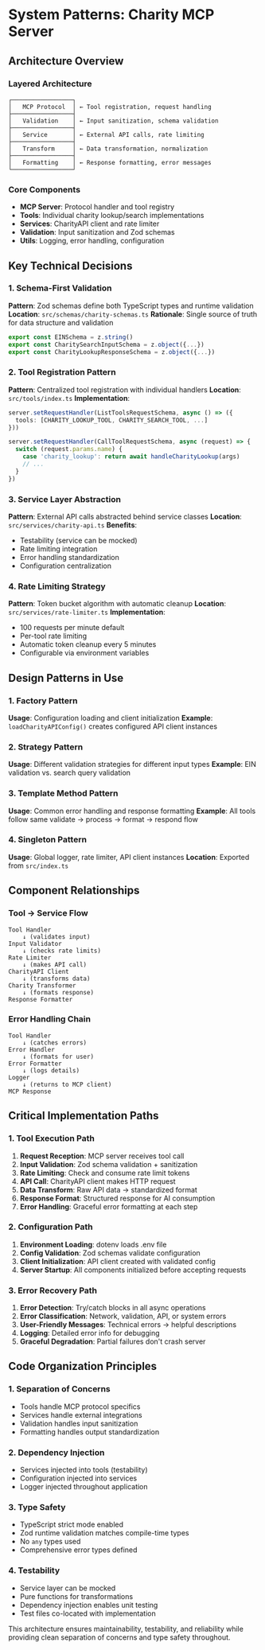 # System Patterns: Charity MCP Server

## Architecture Overview

### Layered Architecture
```
┌─────────────────┐
│   MCP Protocol  │ ← Tool registration, request handling
├─────────────────┤
│   Validation    │ ← Input sanitization, schema validation
├─────────────────┤
│   Service       │ ← External API calls, rate limiting
├─────────────────┤
│   Transform     │ ← Data transformation, normalization
├─────────────────┤
│   Formatting    │ ← Response formatting, error messages
└─────────────────┘
```

### Core Components
- **MCP Server**: Protocol handler and tool registry
- **Tools**: Individual charity lookup/search implementations
- **Services**: CharityAPI client and rate limiter
- **Validation**: Input sanitization and Zod schemas
- **Utils**: Logging, error handling, configuration

## Key Technical Decisions

### 1. Schema-First Validation
**Pattern**: Zod schemas define both TypeScript types and runtime validation
**Location**: `src/schemas/charity-schemas.ts`
**Rationale**: Single source of truth for data structure and validation
```typescript
export const EINSchema = z.string()
export const CharitySearchInputSchema = z.object({...})
export const CharityLookupResponseSchema = z.object({...})
```

### 2. Tool Registration Pattern
**Pattern**: Centralized tool registration with individual handlers
**Location**: `src/tools/index.ts`
**Implementation**:
```typescript
server.setRequestHandler(ListToolsRequestSchema, async () => ({
  tools: [CHARITY_LOOKUP_TOOL, CHARITY_SEARCH_TOOL, ...]
}))

server.setRequestHandler(CallToolRequestSchema, async (request) => {
  switch (request.params.name) {
    case 'charity_lookup': return await handleCharityLookup(args)
    // ...
  }
})
```

### 3. Service Layer Abstraction
**Pattern**: External API calls abstracted behind service classes
**Location**: `src/services/charity-api.ts`
**Benefits**: 
- Testability (service can be mocked)
- Rate limiting integration
- Error handling standardization
- Configuration centralization

### 4. Rate Limiting Strategy
**Pattern**: Token bucket algorithm with automatic cleanup
**Location**: `src/services/rate-limiter.ts`
**Implementation**:
- 100 requests per minute default
- Per-tool rate limiting
- Automatic token cleanup every 5 minutes
- Configurable via environment variables

## Design Patterns in Use

### 1. Factory Pattern
**Usage**: Configuration loading and client initialization
**Example**: `loadCharityAPIConfig()` creates configured API client instances

### 2. Strategy Pattern
**Usage**: Different validation strategies for different input types
**Example**: EIN validation vs. search query validation

### 3. Template Method Pattern
**Usage**: Common error handling and response formatting
**Example**: All tools follow same validate → process → format → respond flow

### 4. Singleton Pattern
**Usage**: Global logger, rate limiter, API client instances
**Location**: Exported from `src/index.ts`

## Component Relationships

### Tool → Service Flow
```
Tool Handler
    ↓ (validates input)
Input Validator
    ↓ (checks rate limits)
Rate Limiter
    ↓ (makes API call)
CharityAPI Client
    ↓ (transforms data)
Charity Transformer
    ↓ (formats response)
Response Formatter
```

### Error Handling Chain
```
Tool Handler
    ↓ (catches errors)
Error Handler
    ↓ (formats for user)
Error Formatter
    ↓ (logs details)
Logger
    ↓ (returns to MCP client)
MCP Response
```

## Critical Implementation Paths

### 1. Tool Execution Path
1. **Request Reception**: MCP server receives tool call
2. **Input Validation**: Zod schema validation + sanitization
3. **Rate Limiting**: Check and consume rate limit tokens
4. **API Call**: CharityAPI client makes HTTP request
5. **Data Transform**: Raw API data → standardized format
6. **Response Format**: Structured response for AI consumption
7. **Error Handling**: Graceful error formatting at each step

### 2. Configuration Path
1. **Environment Loading**: dotenv loads .env file
2. **Config Validation**: Zod schemas validate configuration
3. **Client Initialization**: API client created with validated config
4. **Server Startup**: All components initialized before accepting requests

### 3. Error Recovery Path
1. **Error Detection**: Try/catch blocks in all async operations
2. **Error Classification**: Network, validation, API, or system errors
3. **User-Friendly Messages**: Technical errors → helpful descriptions
4. **Logging**: Detailed error info for debugging
5. **Graceful Degradation**: Partial failures don't crash server

## Code Organization Principles

### 1. Separation of Concerns
- Tools handle MCP protocol specifics
- Services handle external integrations
- Validation handles input sanitization
- Formatting handles output standardization

### 2. Dependency Injection
- Services injected into tools (testability)
- Configuration injected into services
- Logger injected throughout application

### 3. Type Safety
- TypeScript strict mode enabled
- Zod runtime validation matches compile-time types
- No `any` types used
- Comprehensive error types defined

### 4. Testability
- Service layer can be mocked
- Pure functions for transformations
- Dependency injection enables unit testing
- Test files co-located with implementation

This architecture ensures maintainability, testability, and reliability while providing clean separation of concerns and type safety throughout.
